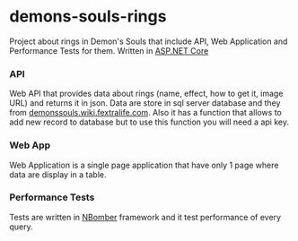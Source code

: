 # demons-souls-rings

Project about rings in Demon's Souls that include API, Web Application and Performance Tests for them. Written in <a href="https://learn.microsoft.com/pl-pl/aspnet/core/introduction-to-aspnet-core?view=aspnetcore-7.0">ASP.NET Core</a>

### API

Web API that provides data about rings (name, effect, how to get it, image URL) and returns it in json. 
Data are store in sql server database and they from <a href="https://demonssouls.wiki.fextralife.com/Rings">demonssouls.wiki.fextralife.com</a>.
Also it has a function that allows to add new record to database but to use this function you will need a api key.

### Web App

Web Application is a single page application that have only 1 page where data are display in a table.

### Performance Tests

Tests are written in <a href="https://nbomber.com/">NBomber</a> framework and it test performance of every query.
